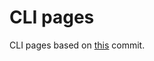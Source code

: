 # CLI pages

CLI pages based on [this](https://github.com/tldr-pages/tldr/commit/69cb4e5122ad3b6594c39fd2a9f5fae8893047e2) commit.
